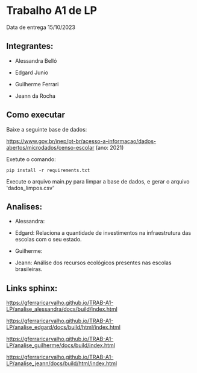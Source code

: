 # Trabalho A1 de LP

Data de entrega 15/10/2023

## Integrantes: 
- Alessandra Belló

- Edgard Junio

- Guilherme Ferrari

- Jeann da Rocha

## Como executar

Baixe a seguinte base de dados:

https://www.gov.br/inep/pt-br/acesso-a-informacao/dados-abertos/microdados/censo-escolar (ano: 2021)

Exetute o comando:

```
pip install -r requirements.txt
```

Execute o arquivo main.py para limpar a base de dados, e gerar o arquivo 'dados_limpos.csv'

## Analises:

- Alessandra: 

- Edgard: Relaciona a quantidade de investimentos na infraestrutura das escolas com o seu estado.

- Guilherme: 

- Jeann: Análise dos recursos ecológicos presentes nas escolas brasileiras.

## Links sphinx:

https://gferraricarvalho.github.io/TRAB-A1-LP/analise_alessandra/docs/build/index.html

https://gferraricarvalho.github.io/TRAB-A1-LP/analise_edgard/docs/build/html/index.html

https://gferraricarvalho.github.io/TRAB-A1-LP/analise_guilherme/docs/build/index.html

https://gferraricarvalho.github.io/TRAB-A1-LP/analise_jeann/docs/build/html/index.html
